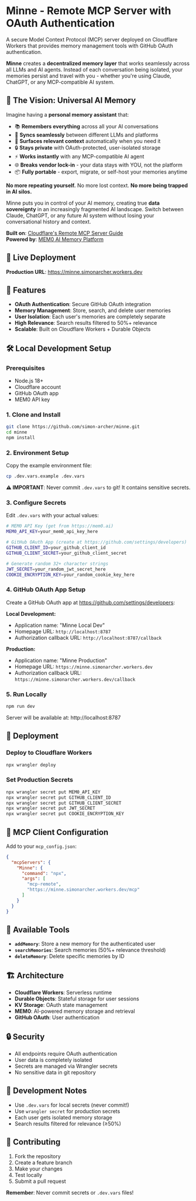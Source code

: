 # Minne - Remote MCP Server with OAuth Authentication

A secure Model Context Protocol (MCP) server deployed on Cloudflare Workers that provides memory management tools with GitHub OAuth authentication.

**Minne** creates a **decentralized memory layer** that works seamlessly across all LLMs and AI agents. Instead of each conversation being isolated, your memories persist and travel with you - whether you're using Claude, ChatGPT, or any MCP-compatible AI system.

## 🧠 The Vision: Universal AI Memory

Imagine having a **personal memory assistant** that:
- 📚 **Remembers everything** across all your AI conversations
- 🔄 **Syncs seamlessly** between different LLMs and platforms  
- 🎯 **Surfaces relevant context** automatically when you need it
- 🔒 **Stays private** with OAuth-protected, user-isolated storage
- ⚡ **Works instantly** with any MCP-compatible AI agent
- 🌐 **Breaks vendor lock-in** - your data stays with YOU, not the platform
- 📦 **Fully portable** - export, migrate, or self-host your memories anytime

**No more repeating yourself.** No more lost context. **No more being trapped in AI silos.**

Minne puts you in control of your AI memory, creating true **data sovereignty** in an increasingly fragmented AI landscape. Switch between Claude, ChatGPT, or any future AI system without losing your conversational history and context.

**Built on**: [Cloudflare's Remote MCP Server Guide](https://developers.cloudflare.com/agents/guides/remote-mcp-server/)  
**Powered by**: [MEM0 AI Memory Platform](https://mem0.ai/)

## 🚀 Live Deployment

**Production URL**: https://minne.simonarcher.workers.dev

## 🔧 Features

- **OAuth Authentication**: Secure GitHub OAuth integration
- **Memory Management**: Store, search, and delete user memories
- **User Isolation**: Each user's memories are completely separate
- **High Relevance**: Search results filtered to 50%+ relevance
- **Scalable**: Built on Cloudflare Workers + Durable Objects

## 🛠️ Local Development Setup

### Prerequisites

- Node.js 18+
- Cloudflare account
- GitHub OAuth app
- MEM0 API key

### 1. Clone and Install

```bash
git clone https://github.com/simon-archer/minne.git
cd minne
npm install
```

### 2. Environment Setup

Copy the example environment file:
```bash
cp .dev.vars.example .dev.vars
```

**⚠️ IMPORTANT**: Never commit `.dev.vars` to git! It contains sensitive secrets.

### 3. Configure Secrets

Edit `.dev.vars` with your actual values:

```bash
# MEM0 API Key (get from https://mem0.ai)
MEM0_API_KEY=your_mem0_api_key_here

# GitHub OAuth App (create at https://github.com/settings/developers)
GITHUB_CLIENT_ID=your_github_client_id
GITHUB_CLIENT_SECRET=your_github_client_secret

# Generate random 32+ character strings
JWT_SECRET=your_random_jwt_secret_here
COOKIE_ENCRYPTION_KEY=your_random_cookie_key_here
```

### 4. GitHub OAuth App Setup

Create a GitHub OAuth app at https://github.com/settings/developers:

**Local Development:**
- Application name: "Minne Local Dev"
- Homepage URL: `http://localhost:8787`
- Authorization callback URL: `http://localhost:8787/callback`

**Production:**
- Application name: "Minne Production"  
- Homepage URL: `https://minne.simonarcher.workers.dev`
- Authorization callback URL: `https://minne.simonarcher.workers.dev/callback`

### 5. Run Locally

```bash
npm run dev
```

Server will be available at: http://localhost:8787

## 🚀 Deployment

### Deploy to Cloudflare Workers

```bash
npx wrangler deploy
```

### Set Production Secrets

```bash
npx wrangler secret put MEM0_API_KEY
npx wrangler secret put GITHUB_CLIENT_ID  
npx wrangler secret put GITHUB_CLIENT_SECRET
npx wrangler secret put JWT_SECRET
npx wrangler secret put COOKIE_ENCRYPTION_KEY
```

## 📡 MCP Client Configuration

Add to your `mcp_config.json`:

```json
{
  "mcpServers": {
    "Minne": {
      "command": "npx",
      "args": [
        "mcp-remote",
        "https://minne.simonarcher.workers.dev/mcp"
      ]
    }
  }
}
```

## 🔧 Available Tools

- **`addMemory`**: Store a new memory for the authenticated user
- **`searchMemories`**: Search memories (50%+ relevance threshold)
- **`deleteMemory`**: Delete specific memories by ID

## 🏗️ Architecture

- **Cloudflare Workers**: Serverless runtime
- **Durable Objects**: Stateful storage for user sessions
- **KV Storage**: OAuth state management
- **MEM0**: AI-powered memory storage and retrieval
- **GitHub OAuth**: User authentication

## 🔒 Security

- All endpoints require OAuth authentication
- User data is completely isolated
- Secrets are managed via Wrangler secrets
- No sensitive data in git repository

## 📝 Development Notes

- Use `.dev.vars` for local secrets (never commit!)
- Use `wrangler secret` for production secrets
- Each user gets isolated memory storage
- Search results filtered for relevance (≥50%)

## 🤝 Contributing

1. Fork the repository
2. Create a feature branch
3. Make your changes
4. Test locally
5. Submit a pull request

**Remember**: Never commit secrets or `.dev.vars` files!
